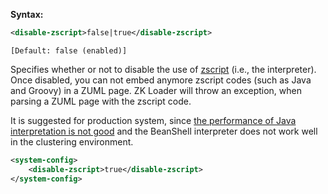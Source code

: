 **Syntax:**

```xml
<disable-zscript>false|true</disable-zscript>
```

`[Default: false (enabled)]`

Specifies whether or not to disable the use of
[zscript](ZUML_Reference/ZUML/Elements/zscript) (i.e., the
interpreter). Once disabled, you can not embed anymore zscript codes
(such as Java and Groovy) in a ZUML page. ZK Loader will throw an
exception, when parsing a ZUML page with the zscript code.

It is suggested for production system, since [the performance of Java interpretation is not good]({{site.baseurl}}/zk_dev_ref/performance_tips/use_compiled_java_codes)
and the BeanShell interpreter does not work well in the clustering
environment.

```xml
<system-config>
    <disable-zscript>true</disable-zscript>
</system-config>
```
